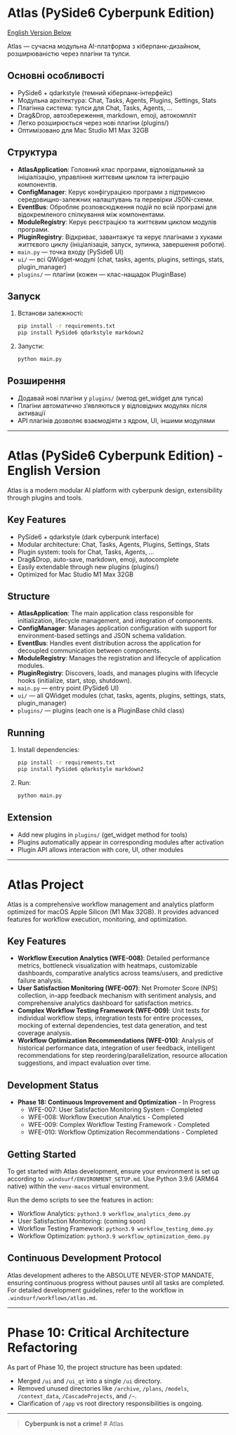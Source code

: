 # Atlas (PySide6 Cyberpunk Edition)

[English Version Below](#english-version)

Atlas — сучасна модульна AI-платформа з кіберпанк-дизайном, розширюваністю через плагіни та тулси.

## Основні особливості
- PySide6 + qdarkstyle (темний кіберпанк-інтерфейс)
- Модульна архітектура: Chat, Tasks, Agents, Plugins, Settings, Stats
- Плагінна система: тулси для Chat, Tasks, Agents, ...
- Drag&Drop, автозбереження, markdown, emoji, автокомпліт
- Легко розширюється через нові плагіни (plugins/)
- Оптимізовано для Mac Studio M1 Max 32GB

## Структура
- **AtlasApplication**: Головний клас програми, відповідальний за ініціалізацію, управління життєвим циклом та інтеграцію компонентів.
- **ConfigManager**: Керує конфігурацією програми з підтримкою середовищно-залежних налаштувань та перевірки JSON-схеми.
- **EventBus**: Обробляє розповсюдження подій по всій програмі для відокремленого спілкування між компонентами.
- **ModuleRegistry**: Керує реєстрацією та життєвим циклом модулів програми.
- **PluginRegistry**: Відкриває, завантажує та керує плагінами з хуками життєвого циклу (ініціалізація, запуск, зупинка, завершення роботи).
- `main.py` — точка входу (PySide6 UI)
- `ui/` — всі QWidget-модулі (chat, tasks, agents, plugins, settings, stats, plugin_manager)
- `plugins/` — плагіни (кожен — клас-нащадок PluginBase)

## Запуск
1. Встанови залежності:
   ```bash
   pip install -r requirements.txt
   pip install PySide6 qdarkstyle markdown2
   ```
2. Запусти:
   ```bash
   python main.py
   ```

## Розширення
- Додавай нові плагіни у `plugins/` (метод get_widget для тулса)
- Плагіни автоматично зʼявляються у відповідних модулях після активації
- API плагінів дозволяє взаємодіяти з ядром, UI, іншими модулями

---

<a name="english-version"></a>
# Atlas (PySide6 Cyberpunk Edition) - English Version

Atlas is a modern modular AI platform with cyberpunk design, extensibility through plugins and tools.

## Key Features
- PySide6 + qdarkstyle (dark cyberpunk interface)
- Modular architecture: Chat, Tasks, Agents, Plugins, Settings, Stats
- Plugin system: tools for Chat, Tasks, Agents, ...
- Drag&Drop, auto-save, markdown, emoji, autocomplete
- Easily extendable through new plugins (plugins/)
- Optimized for Mac Studio M1 Max 32GB

## Structure
- **AtlasApplication**: The main application class responsible for initialization, lifecycle management, and integration of components.
- **ConfigManager**: Manages application configuration with support for environment-based settings and JSON schema validation.
- **EventBus**: Handles event distribution across the application for decoupled communication between components.
- **ModuleRegistry**: Manages the registration and lifecycle of application modules.
- **PluginRegistry**: Discovers, loads, and manages plugins with lifecycle hooks (initialize, start, stop, shutdown).
- `main.py` — entry point (PySide6 UI)
- `ui/` — all QWidget modules (chat, tasks, agents, plugins, settings, stats, plugin_manager)
- `plugins/` — plugins (each one is a PluginBase child class)

## Running
1. Install dependencies:
   ```bash
   pip install -r requirements.txt
   pip install PySide6 qdarkstyle markdown2
   ```
2. Run:
   ```bash
   python main.py
   ```

## Extension
- Add new plugins in `plugins/` (get_widget method for tools)
- Plugins automatically appear in corresponding modules after activation
- Plugin API allows interaction with core, UI, other modules

---

# Atlas Project

Atlas is a comprehensive workflow management and analytics platform optimized for macOS Apple Silicon (M1 Max 32GB). It provides advanced features for workflow execution, monitoring, and optimization.

## Key Features

- **Workflow Execution Analytics (WFE-008)**: Detailed performance metrics, bottleneck visualization with heatmaps, customizable dashboards, comparative analytics across teams/users, and predictive failure analysis.
- **User Satisfaction Monitoring (WFE-007)**: Net Promoter Score (NPS) collection, in-app feedback mechanism with sentiment analysis, and comprehensive analytics dashboard for satisfaction metrics.
- **Complex Workflow Testing Framework (WFE-009)**: Unit tests for individual workflow steps, integration tests for entire processes, mocking of external dependencies, test data generation, and test coverage analysis.
- **Workflow Optimization Recommendations (WFE-010)**: Analysis of historical performance data, integration of user feedback, intelligent recommendations for step reordering/parallelization, resource allocation suggestions, and impact evaluation over time.

## Development Status

- **Phase 18: Continuous Improvement and Optimization** - In Progress
  - WFE-007: User Satisfaction Monitoring System - Completed
  - WFE-008: Workflow Execution Analytics - Completed
  - WFE-009: Complex Workflow Testing Framework - Completed
  - WFE-010: Workflow Optimization Recommendations - Completed

## Getting Started

To get started with Atlas development, ensure your environment is set up according to `.windsurf/ENVIRONMENT_SETUP.md`. Use Python 3.9.6 (ARM64 native) within the `venv-macos` virtual environment.

Run the demo scripts to see the features in action:
- Workflow Analytics: `python3.9 workflow_analytics_demo.py`
- User Satisfaction Monitoring: (coming soon)
- Workflow Testing Framework: `python3.9 workflow_testing_demo.py`
- Workflow Optimization: `python3.9 workflow_optimization_demo.py`

## Continuous Development Protocol

Atlas development adheres to the ABSOLUTE NEVER-STOP MANDATE, ensuring continuous progress without pauses until all tasks are completed. For detailed development guidelines, refer to the workflow in `.windsurf/workflows/atlas.md`.

---

# Phase 10: Critical Architecture Refactoring

As part of Phase 10, the project structure has been updated:
- Merged `/ui` and `/ui_qt` into a single `/ui` directory.
- Removed unused directories like `/archive`, `/plans`, `/models`, `/context_data`, `/CascadeProjects`, and `/~`.
- Clarification of `/app` vs root directory responsibilities is ongoing.

---

> **Cyberpunk is not a crime!** # Atlas
